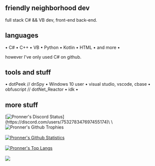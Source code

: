 ## friendly neighborhood dev

full stack C# && VB dev, front-end back-end.

## languages

• C#
• C++
• VB
• Python
• Kotlin
• HTML
• and more 
•

however I've only used C# on github.

## tools and stuff

• dotPeek // dnSpy
• Windows 10 user
• visual studio, vscode, cbase
• obfuscript // dotNet_Reactor
• idk
•

## more stuff

[![Pronner's Discord Status](https://lanyard.cnrad.dev/api/753278347697455174?theme=dark&animated=true&borderRadius=10px&idleMessage=Coding%20literally%20all%20of%20the%20time.)](https://discord.com/users/753278347697455174)\
\
![Pronner's Github Trophies](https://github-profile-trophy.vercel.app/?username=ryo-ma&theme=discord)\
\
[![Pronner's Github Statistics](https://github-readme-stats.vercel.app/api?username=Pronner&theme=radical&show_icons=true)](https://github.com/pronner/github-readme-stats)\
\
[![Pronner's Top Langs](https://github-readme-stats.vercel.app/api/top-langs/?username=Pronner&theme=radical&show_icons=true&layout=compact)](https://github.com/Pronner/github-readme-stats)\
\
![](https://komarev.com/ghpvc/?username=Pronner&color=blue&style=flat-square)
